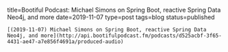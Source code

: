 
title=Bootiful Podcast: Michael Simons on Spring Boot, reactive Spring Data Neo4j, and more
date=2019-11-07
type=post
tags=blog
status=published
~~~~~~
[(2019-11-07) Michael Simons on Spring Boot, reactive Spring Data Neo4j, and more](http://api.bootifulpodcast.fm/podcasts/d525acbf-3f65-4431-ae47-a7e856f4691a/produced-audio) 
            